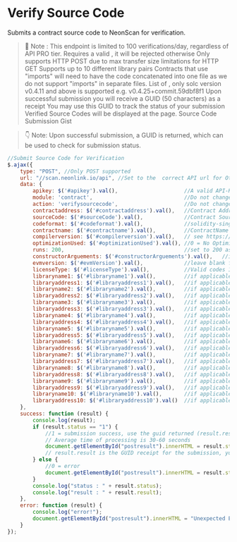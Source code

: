 # Verify Source Code

Submits a contract source code to NeonScan for verification.
​
> 📝 Note : This endpoint is limited to 100 verifications/day, regardless of API PRO tier. 
Requires a valid , it will be rejected otherwise
Only supports HTTP POST due to max transfer size limitations for HTTP GET
Supports up to 10 different library pairs
Contracts that use "imports" will need to have the code concatenated into one file as we do not support "imports" in separate files.
List of , only solc version v0.4.11 and above is supported e.g. v0.4.25+commit.59dbf8f1
Upon successful submission you will receive a GUID (50 characters) as a receipt
You may use this GUID to track the status of your submission
Verified Source Codes will be displayed at the  page.
Source Code Submission Gist
​

> 👇 Note: Upon successful submission, a GUID is returned, which can be used to check for submission status.

```js
//Submit Source Code for Verification
$.ajax({
    type: "POST", //Only POST supported  
    url: "//scan.neonlink.io/api", //Set to the  correct API url for Other Networks
    data: {
        apikey: $('#apikey').val(),                     //A valid API-Key is required        
        module: 'contract',                             //Do not change
        action: 'verifysourcecode',                     //Do not change
        contractaddress: $('#contractaddress').val(),   //Contract Address starts with 0x...     
        sourceCode: $('#sourceCode').val(),             //Contract Source Code (Flattened if necessary)
        codeformat: $('#codeformat').val(),             //solidity-single-file (default) or solidity-standard-json-input (for std-input-json-format support
        contractname: $('#contractname').val(),         //ContractName (if codeformat=solidity-standard-json-input, then enter contractname as ex: erc20.sol:erc20)
        compilerversion: $('#compilerversion').val(),   // see https://NeonScan.com/solcversions for list of support versions
        optimizationUsed: $('#optimizationUsed').val(), //0 = No Optimization, 1 = Optimization used (applicable when codeformat=solidity-single-file)
        runs: 200,                                      //set to 200 as default unless otherwise  (applicable when codeformat=solidity-single-file)        
        constructorArguements: $('#constructorArguements').val(),   //if applicable
        evmversion: $('#evmVersion').val(),             //leave blank for compiler default, homestead, tangerineWhistle, spuriousDragon, byzantium, constantinople, petersburg, istanbul (applicable when codeformat=solidity-single-file)
        licenseType: $('#licenseType').val(),           //Valid codes 1-12 where 1=No License .. 12=Apache 2.0, see https://NeonScan.com/contract-license-types
        libraryname1: $('#libraryname1').val(),         //if applicable, a matching pair with libraryaddress1 required
        libraryaddress1: $('#libraryaddress1').val(),   //if applicable, a matching pair with libraryname1 required
        libraryname2: $('#libraryname2').val(),         //if applicable, matching pair required
        libraryaddress2: $('#libraryaddress2').val(),   //if applicable, matching pair required
        libraryname3: $('#libraryname3').val(),         //if applicable, matching pair required
        libraryaddress3: $('#libraryaddress3').val(),   //if applicable, matching pair required
        libraryname4: $('#libraryname4').val(),         //if applicable, matching pair required
        libraryaddress4: $('#libraryaddress4').val(),   //if applicable, matching pair required
        libraryname5: $('#libraryname5').val(),         //if applicable, matching pair required
        libraryaddress5: $('#libraryaddress5').val(),   //if applicable, matching pair required
        libraryname6: $('#libraryname6').val(),         //if applicable, matching pair required
        libraryaddress6: $('#libraryaddress6').val(),   //if applicable, matching pair required
        libraryname7: $('#libraryname7').val(),         //if applicable, matching pair required
        libraryaddress7: $('#libraryaddress7').val(),   //if applicable, matching pair required
        libraryname8: $('#libraryname8').val(),         //if applicable, matching pair required
        libraryaddress8: $('#libraryaddress8').val(),   //if applicable, matching pair required
        libraryname9: $('#libraryname9').val(),         //if applicable, matching pair required
        libraryaddress9: $('#libraryaddress9').val(),   //if applicable, matching pair required
        libraryname10: $('#libraryname10').val(),       //if applicable, matching pair required
        libraryaddress10: $('#libraryaddress10').val()  //if applicable, matching pair required
    },
    success: function (result) {
        console.log(result);
        if (result.status == "1") {
            //1 = submission success, use the guid returned (result.result) to check the status of your submission.
            // Average time of processing is 30-60 seconds
            document.getElementById("postresult").innerHTML = result.status + ";" + result.message + ";" + result.result;
            // result.result is the GUID receipt for the submission, you can use this guid for checking the verification status
        } else {
            //0 = error
            document.getElementById("postresult").innerHTML = result.status + ";" + result.message + ";" + result.result;
        }
        console.log("status : " + result.status);
        console.log("result : " + result.result);
    },
    error: function (result) {
        console.log("error!");
        document.getElementById("postresult").innerHTML = "Unexpected Error"
    }
});
```
